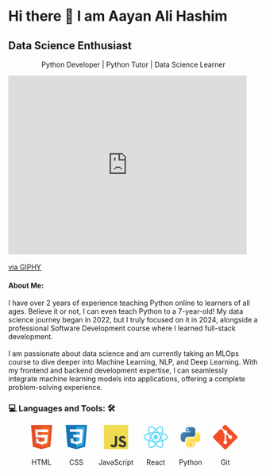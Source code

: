 # Hi there 👋 I am Aayan Ali Hashim
<h2>Data Science Enthusiast</h2> 
<p style="text-align:center;">Python Developer | Python Tutor | Data Science Learner</p> 
<div style="width:100%;height:0;padding-bottom:100%;position:relative;"> 
<iframe src="https://giphy.com/embed/4FQMuOKR6zQRO" width="480" height="360" style="" frameBorder="0" class="giphy-embed" allowFullScreen></iframe><p><a href="https://giphy.com/gifs/web-shittyreactiongifs-4FQMuOKR6zQRO">via GIPHY</a></p>

  <h4>About Me:</h4> <p> I have over 2 years of experience teaching Python online to learners of all ages. Believe it or not, I can even teach Python to a 7-year-old! My data science journey began in 2022, but I truly focused on it in 2024, alongside a professional Software Development course where I learned full-stack development. <br/><br/> I am passionate about data science and am currently taking an MLOps course to dive deeper into Machine Learning, NLP, and Deep Learning. With my frontend and backend development expertise, I can seamlessly integrate machine learning models into applications, offering a complete problem-solving experience. </p> <h3> 💻 Languages and Tools: 🛠️ </h3> <div style="display: flex; flex-wrap: wrap; gap: 20px; justify-content: center; align-items: center;"> <div style="text-align: center;"> <img src="https://github.com/devicons/devicon/blob/master/icons/html5/html5-original.svg" width="50" height="50" alt="HTML"/> <p>HTML</p> </div> <div style="text-align: center;"> <img src="https://github.com/devicons/devicon/blob/master/icons/css3/css3-original.svg" width="50" height="50" alt="CSS"/> <p>CSS</p> </div> <div style="text-align: center;"> <img src="https://raw.githubusercontent.com/devicons/devicon/master/icons/javascript/javascript-original.svg" width="50" height="50" alt="JavaScript"/> <p>JavaScript</p> </div> <div style="text-align: center;"> <img src="https://github.com/devicons/devicon/blob/master/icons/react/react-original.svg" width="50" height="50" alt="React"/> <p>React</p> </div> <div style="text-align: center;"> <img src="https://github.com/devicons/devicon/blob/master/icons/python/python-original.svg" width="50" height="50" alt="Python"/> <p>Python</p> </div> <div style="text-align: center;"> <img src="https://github.com/devicons/devicon/blob/master/icons/git/git-original.svg" width="50" height="50" alt="Git"/> <p>Git</p> </div> </div>
